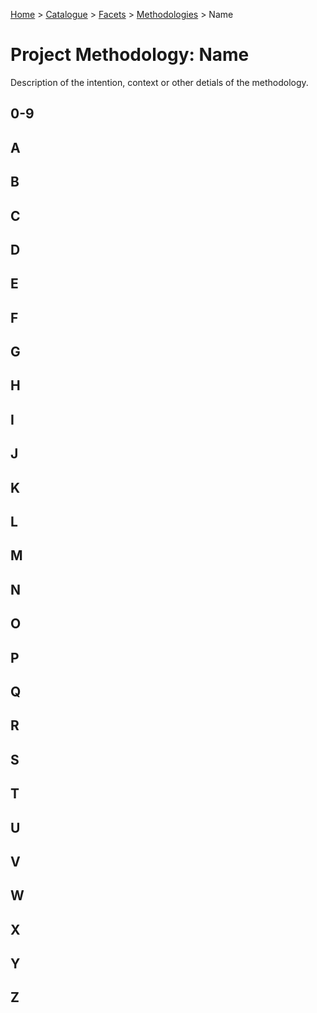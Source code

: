 [Home](../../../README.md) > [Catalogue](../../../Patterns_catalogue.md) > [Facets](../facets.md) > [Methodologies](methodologies.md) > Name
# Project Methodology: Name

Description of the intention, context or other detials of the methodology.

## 0-9

## A

## B

## C

## D

## E

## F

## G

## H

## I

## J

## K

## L

## M

## N

## O

## P

## Q

## R

## S

## T

## U

## V

## W

## X

## Y

## Z
